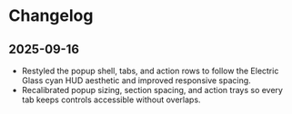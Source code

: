 # Changelog

## 2025-09-16
- Restyled the popup shell, tabs, and action rows to follow the Electric Glass cyan HUD aesthetic and improved responsive spacing.
- Recalibrated popup sizing, section spacing, and action trays so every tab keeps controls accessible without overlaps.
